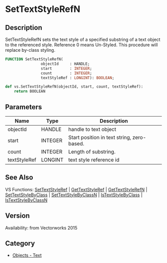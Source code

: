 # SetTextStyleRefN

## Description
SetTextStyleRefN sets the text style of a specified substring of a text object to the referenced style. Reference 0 means Un-Styled. This procedure will replace by-class styling.

```pascal
FUNCTION SetTextStyleRefN(
				objectId     : HANDLE;
				start        : INTEGER;
				count        : INTEGER;
				textStyleRef : LONGINT): BOOLEAN;
```

```python
def vs.SetTextStyleRefN(objectId, start, count, textStyleRef):
    return BOOLEAN
```

## Parameters
|Name|Type|Description|
|---|---|---|
|objectId|HANDLE|handle to text object|
|start|INTEGER|Start position in text string, zero-based.|
|count|INTEGER|Length of substring.|
|textStyleRef|LONGINT|text style reference id|

## See Also
VS Functions:
[SetTextStyleRef](SetTextStyleRef.md) 
| [GetTextStyleRef](GetTextStyleRef.md) 
| [GetTextStyleRefN](GetTextStyleRefN.md) 
| [SetTextStyleByClass](SetTextStyleByClass.md) 
| [SetTextStyleByClassN](SetTextStyleByClassN.md) 
| [IsTextStyleByClass](IsTextStyleByClass.md) 
| [IsTextStyleByClassN](IsTextStyleByClassN.md)

## Version
Availability: from Vectorworks 2015

## Category
* [Objects - Text](../Categories/Objects%20-%20Text.md)
